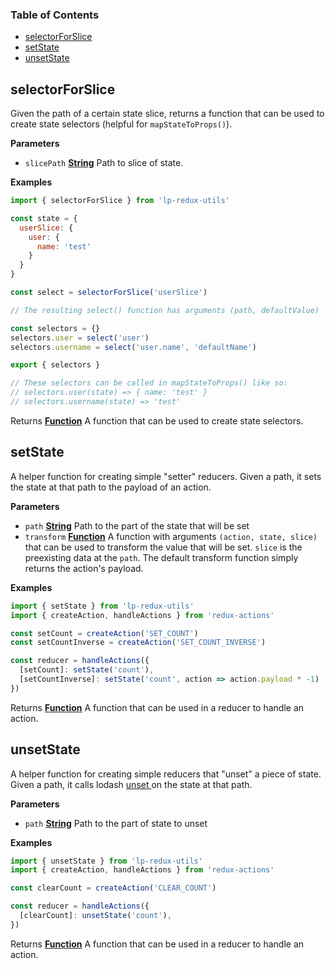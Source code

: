<!-- Generated by documentation.js. Update this documentation by updating the source code. -->

### Table of Contents

-   [selectorForSlice](#selectorforslice)
-   [setState](#setstate)
-   [unsetState](#unsetstate)

## selectorForSlice

Given the path of a certain state slice, returns a function that can be used to create state selectors (helpful for `mapStateToProps()`).

**Parameters**

-   `slicePath` **[String](https://developer.mozilla.org/en-US/docs/Web/JavaScript/Reference/Global_Objects/String)** Path to slice of state.

**Examples**

```javascript
import { selectorForSlice } from 'lp-redux-utils'

const state = {
  userSlice: {
    user: {
      name: 'test'
    }
  }
}

const select = selectorForSlice('userSlice')

// The resulting select() function has arguments (path, defaultValue)

const selectors = {}
selectors.user = select('user')
selectors.username = select('user.name', 'defaultName')

export { selectors }

// These selectors can be called in mapStateToProps() like so:
// selectors.user(state) => { name: 'test' }
// selectors.username(state) => 'test'
```

Returns **[Function](https://developer.mozilla.org/en-US/docs/Web/JavaScript/Reference/Statements/function)** A function that can be used to create state selectors.

## setState

A helper function for creating simple "setter" reducers. 
Given a path, it sets the state at that path to the payload of an action.

**Parameters**

-   `path` **[String](https://developer.mozilla.org/en-US/docs/Web/JavaScript/Reference/Global_Objects/String)** Path to the part of the state that will be set
-   `transform` **[Function](https://developer.mozilla.org/en-US/docs/Web/JavaScript/Reference/Statements/function)** A function with arguments `(action, state, slice)` that can be used to transform the value that will be set. `slice` is the preexisting data at the `path`. The default transform function simply returns the action's payload.

**Examples**

```javascript
import { setState } from 'lp-redux-utils'
import { createAction, handleActions } from 'redux-actions'

const setCount = createAction('SET_COUNT')
const setCountInverse = createAction('SET_COUNT_INVERSE')

const reducer = handleActions({
  [setCount]: setState('count'),
  [setCountInverse]: setState('count', action => action.payload * -1)
})
```

Returns **[Function](https://developer.mozilla.org/en-US/docs/Web/JavaScript/Reference/Statements/function)** A function that can be used in a reducer to handle an action.

## unsetState

A helper function for creating simple reducers that "unset" a piece of state.
Given a path, it calls lodash [unset ](https://lodash.com/docs/#unset) on the state at that path.

**Parameters**

-   `path` **[String](https://developer.mozilla.org/en-US/docs/Web/JavaScript/Reference/Global_Objects/String)** Path to the part of state to unset

**Examples**

```javascript
import { unsetState } from 'lp-redux-utils'
import { createAction, handleActions } from 'redux-actions'

const clearCount = createAction('CLEAR_COUNT')

const reducer = handleActions({
  [clearCount]: unsetState('count'),
})
```

Returns **[Function](https://developer.mozilla.org/en-US/docs/Web/JavaScript/Reference/Statements/function)** A function that can be used in a reducer to handle an action.

